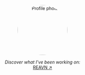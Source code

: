 

<p align="center">
  <img src="https://github.com/user-attachments/assets/8290d465-d1c2-4770-b5f6-c1b133a18b1a" alt="Profile photo" width="160" style="border-radius: 50%;">
</p>

<p align="center">
  <i>Discover what I’ve been working on:</i><br>
  <a href="https://polyglotparrot.github.io/jump/" target="_blank" rel="noopener noreferrer">REAVN ↗</a>
</p>




























  



